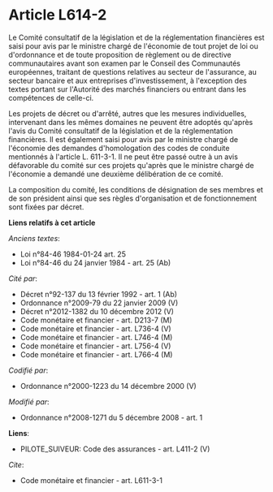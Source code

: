 # Article L614-2

Le Comité consultatif de la législation et de la réglementation financières est saisi pour avis par le ministre chargé de
l'économie de tout projet de loi ou d'ordonnance et de toute proposition de règlement ou de directive communautaires avant
son examen par le Conseil des Communautés européennes, traitant de questions relatives au secteur de l'assurance, au secteur
bancaire et aux entreprises d'investissement, à l'exception des textes portant sur l'Autorité des marchés financiers ou
entrant dans les compétences de celle-ci. 

Les projets de décret ou d'arrêté, autres que les mesures individuelles, intervenant dans les mêmes domaines ne peuvent être
adoptés qu'après l'avis du Comité consultatif de la législation et de la réglementation financières. Il est également saisi
pour avis par le ministre chargé de l'économie des demandes d'homologation des codes de conduite mentionnés à l'article L.
611-3-1. Il ne peut être passé outre à un avis défavorable du comité sur ces projets qu'après que le ministre chargé de
l'économie a demandé une deuxième délibération de ce comité. 

La composition du comité, les conditions de désignation de ses membres et de son président ainsi que ses règles
d'organisation et de fonctionnement sont fixées par décret.

**Liens relatifs à cet article**

_Anciens textes_:

  - Loi n°84-46 1984-01-24 art. 25
  - Loi n°84-46 du 24 janvier 1984 - art. 25 (Ab)

_Cité par_:

  - Décret n°92-137 du 13 février 1992 - art. 1 (Ab)
  - Ordonnance n°2009-79 du 22 janvier 2009 (V)
  - Décret n°2012-1382 du 10 décembre 2012 (V)
  - Code monétaire et financier - art. D213-7 (M)
  - Code monétaire et financier - art. L736-4 (V)
  - Code monétaire et financier - art. L746-4 (M)
  - Code monétaire et financier - art. L756-4 (V)
  - Code monétaire et financier - art. L766-4 (M)

_Codifié par_:

  - Ordonnance n°2000-1223 du 14 décembre 2000 (V)

_Modifié par_:

  - Ordonnance n°2008-1271 du 5 décembre 2008 - art. 1

**Liens**:

  - PILOTE_SUIVEUR: Code des assurances - art. L411-2 (V)

_Cite_:

  - Code monétaire et financier - art. L611-3-1

